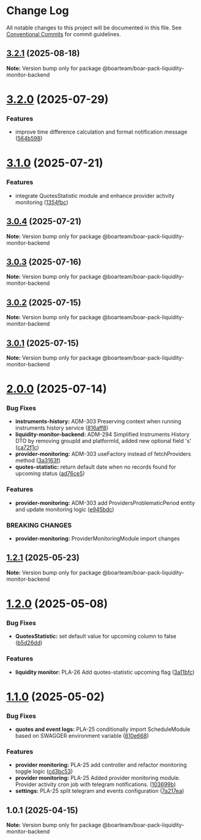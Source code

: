 # Change Log

All notable changes to this project will be documented in this file.
See [Conventional Commits](https://conventionalcommits.org) for commit guidelines.

## [3.2.1](https://github.com/boarteam/boar-pack/compare/@boarteam/boar-pack-liquidity-monitor-backend@3.2.0...@boarteam/boar-pack-liquidity-monitor-backend@3.2.1) (2025-08-18)

**Note:** Version bump only for package @boarteam/boar-pack-liquidity-monitor-backend





# [3.2.0](https://github.com/boarteam/boar-pack/compare/@boarteam/boar-pack-liquidity-monitor-backend@3.1.0...@boarteam/boar-pack-liquidity-monitor-backend@3.2.0) (2025-07-29)


### Features

* improve time difference calculation and format notification message ([564b598](https://github.com/boarteam/boar-pack/commit/564b59843e2753fb4b0bb10fc458dff944de6e3f))





# [3.1.0](https://github.com/boarteam/boar-pack/compare/@boarteam/boar-pack-liquidity-monitor-backend@3.0.4...@boarteam/boar-pack-liquidity-monitor-backend@3.1.0) (2025-07-21)


### Features

* integrate QuotesStatistic module and enhance provider activity monitoring ([1354fbc](https://github.com/boarteam/boar-pack/commit/1354fbcdb055e81275d0fb0213d00622f9036912))





## [3.0.4](https://github.com/boarteam/boar-pack/compare/@boarteam/boar-pack-liquidity-monitor-backend@3.0.3...@boarteam/boar-pack-liquidity-monitor-backend@3.0.4) (2025-07-21)

**Note:** Version bump only for package @boarteam/boar-pack-liquidity-monitor-backend





## [3.0.3](https://github.com/boarteam/boar-pack/compare/@boarteam/boar-pack-liquidity-monitor-backend@3.0.2...@boarteam/boar-pack-liquidity-monitor-backend@3.0.3) (2025-07-16)

**Note:** Version bump only for package @boarteam/boar-pack-liquidity-monitor-backend





## [3.0.2](https://github.com/boarteam/boar-pack/compare/@boarteam/boar-pack-liquidity-monitor-backend@3.0.1...@boarteam/boar-pack-liquidity-monitor-backend@3.0.2) (2025-07-15)

**Note:** Version bump only for package @boarteam/boar-pack-liquidity-monitor-backend





## [3.0.1](https://github.com/boarteam/boar-pack/compare/@boarteam/boar-pack-liquidity-monitor-backend@3.0.0...@boarteam/boar-pack-liquidity-monitor-backend@3.0.1) (2025-07-15)

**Note:** Version bump only for package @boarteam/boar-pack-liquidity-monitor-backend





# [2.0.0](https://github.com/boarteam/boar-pack/compare/@boarteam/boar-pack-liquidity-monitor-backend@1.2.1...@boarteam/boar-pack-liquidity-monitor-backend@2.0.0) (2025-07-14)


### Bug Fixes

* **instruments-history:** ADM-303 Preserving context when running instruments history service ([816aff8](https://github.com/boarteam/boar-pack/commit/816aff86087d28fd83c4cc01494984b79981136d))
* **liquidity-monitor-backend:** ADM-294 Simplified Instruments History DTO by removing groupId and platformId, added new optional field 's' ([ca72f1c](https://github.com/boarteam/boar-pack/commit/ca72f1c5b6e36a1eded9ab8d5685f494b0845c10))
* **provider-monitoring:** ADM-303 useFactory instead of fetchProviders method ([3a3163f](https://github.com/boarteam/boar-pack/commit/3a3163fc373fcd04bfd47239a7fd27c70f3265b0))
* **quotes-statistic:** return default date when no records found for upcoming status ([ad76ce5](https://github.com/boarteam/boar-pack/commit/ad76ce5a2304785343e663661538dd6ff2b0c52f))


### Features

* **provider-monitoring:** ADM-303 add ProvidersProblematicPeriod entity and update monitoring logic ([e945bdc](https://github.com/boarteam/boar-pack/commit/e945bdc4bc2627074fa50059c57a8a5b98f43342))


### BREAKING CHANGES

* **provider-monitoring:** ProviderMonitoringModule import changes





## [1.2.1](https://github.com/boarteam/boar-pack/compare/@boarteam/boar-pack-liquidity-monitor-backend@1.2.0...@boarteam/boar-pack-liquidity-monitor-backend@1.2.1) (2025-05-23)

**Note:** Version bump only for package @boarteam/boar-pack-liquidity-monitor-backend





# [1.2.0](https://github.com/boarteam/boar-pack/compare/@boarteam/boar-pack-liquidity-monitor-backend@1.1.0...@boarteam/boar-pack-liquidity-monitor-backend@1.2.0) (2025-05-08)


### Bug Fixes

* **QuotesStatistic:** set default value for upcoming column to false ([b5d26dd](https://github.com/boarteam/boar-pack/commit/b5d26dd22525c455ac6d0c5cc1d2f9195691acc4))


### Features

* **liquidity monitor:** PLA-26 Add quotes-statistic upcoming flag ([3a11bfc](https://github.com/boarteam/boar-pack/commit/3a11bfcfdcd64d83c50b848a362ef47dfcd39cd0))





# [1.1.0](https://github.com/boarteam/boar-pack/compare/@boarteam/boar-pack-liquidity-monitor-backend@1.0.1...@boarteam/boar-pack-liquidity-monitor-backend@1.1.0) (2025-05-02)


### Bug Fixes

* **quotes and event logs:** PLA-25 conditionally import ScheduleModule based on SWAGGER environment variable ([810e668](https://github.com/boarteam/boar-pack/commit/810e668ebd1aec90c618792c0c5269edc912b286))


### Features

* **provider monitoring:** PLA-25 add controller and refactor monitoring toggle logic ([cd3bc53](https://github.com/boarteam/boar-pack/commit/cd3bc5388f22d5ac51e60801d8a62a55cd3251b3))
* **provider monitoring:** PLA-25 Added provider monitoring module. Provider activity cron job with telegram notifications. ([103699b](https://github.com/boarteam/boar-pack/commit/103699b06bc8e393b86dd9dbaadc2fe7c9f3484a))
* **settings:** PLA-25 split telegram and events configuration ([7a217ea](https://github.com/boarteam/boar-pack/commit/7a217ea74dbd86e0cee574e7d27fa912c3dad55c))





## 1.0.1 (2025-04-15)

**Note:** Version bump only for package @boarteam/boar-pack-liquidity-monitor-backend
